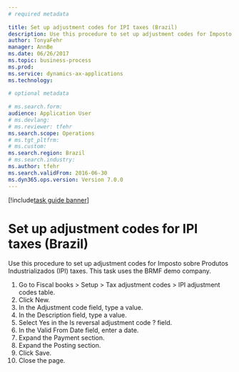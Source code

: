 ```yaml
--- 
# required metadata 
 
title: Set up adjustment codes for IPI taxes (Brazil)
description: Use this procedure to set up adjustment codes for Imposto sobre Produtos Industrializados (IPI) taxes. 
author: TonyaFehr 
manager: AnnBe 
ms.date: 06/26/2017
ms.topic: business-process 
ms.prod:  
ms.service: dynamics-ax-applications 
ms.technology:  
 
# optional metadata 
 
# ms.search.form:   
audience: Application User 
# ms.devlang:  
# ms.reviewer: tfehr 
ms.search.scope: Operations 
# ms.tgt_pltfrm:  
# ms.custom:  
ms.search.region: Brazil
# ms.search.industry: 
ms.author: tfehr 
ms.search.validFrom: 2016-06-30 
ms.dyn365.ops.version: Version 7.0.0 
---
```


[!include[task guide banner](.../includes/task-guide-banner.md)]

# Set up adjustment codes for IPI taxes (Brazil)

Use this procedure to set up adjustment codes for Imposto sobre Produtos Industrializados (IPI) taxes. This task uses the BRMF demo company.

1. Go to Fiscal books > Setup > Tax adjustment codes > IPI adjustment codes table.
2. Click New.
3. In the Adjustment code field, type a value.
4. In the Description field, type a value.
5. Select Yes in the Is reversal adjustment code ? field.
6. In the Valid From Date field, enter a date.
7. Expand the Payment section.
8. Expand the Posting section.
9. Click Save.
10. Close the page.

